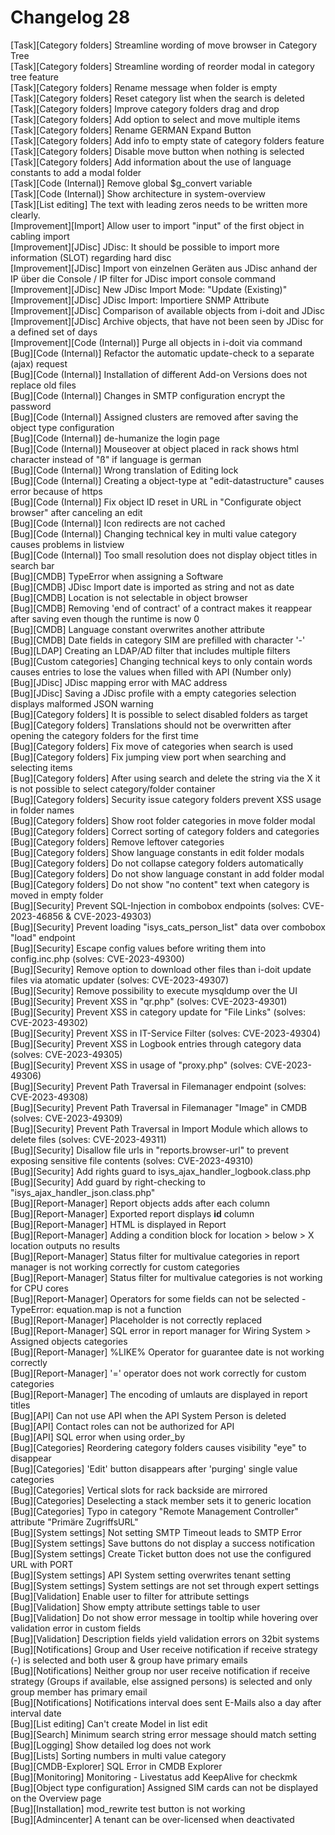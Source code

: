 # Changelog 28

[Task][Category folders]         Streamline wording of move browser in Category Tree<br>
[Task][Category folders]         Streamline wording of reorder modal in category tree feature<br>
[Task][Category folders]         Rename message when folder is empty<br>
[Task][Category folders]         Reset category list when the search is deleted<br>
[Task][Category folders]         Improve category folders drag and drop<br>
[Task][Category folders]         Add option to select and move multiple items<br>
[Task][Category folders]         Rename GERMAN Expand Button<br>
[Task][Category folders]         Add info to empty state of category folders feature<br>
[Task][Category folders]         Disable move button when nothing is selected<br>
[Task][Category folders]         Add information about the use of language constants to add a modal folder<br>
[Task][Code (Internal)]          Remove global $g_convert variable<br>
[Task][Code (Internal)]          Show architecture in system-overview<br>
[Task][List editing]             The text with leading zeros needs to be written more clearly.<br>
[Improvement][Import]            Allow user to import "input" of the first object in cabling import<br>
[Improvement][JDisc]             JDisc: It should be possible to import more information (SLOT) regarding hard disc<br>
[Improvement][JDisc]             Import von einzelnen Geräten aus JDisc anhand der IP über die Console / IP filter for JDisc import console command<br>
[Improvement][JDisc]             New JDisc Import Mode: "Update (Existing)"<br>
[Improvement][JDisc]             JDisc Import: Importiere SNMP Attribute<br>
[Improvement][JDisc]             Comparison of available objects from i-doit and JDisc<br>
[Improvement][JDisc]             Archive objects, that have not been seen by JDisc for a defined set of days<br>
[Improvement][Code (Internal)]   Purge all objects in i-doit via command<br>
[Bug][Code (Internal)]           Refactor the automatic update-check to a separate (ajax) request<br>
[Bug][Code (Internal)]           Installation of different Add-on Versions does not replace old files<br>
[Bug][Code (Internal)]           Changes in SMTP configuration encrypt the password<br>
[Bug][Code (Internal)]           Assigned clusters are removed after saving the object type configuration<br>
[Bug][Code (Internal)]           de-humanize the login page<br>
[Bug][Code (Internal)]           Mouseover at object placed in rack shows html character instead of "ß" if language is german<br>
[Bug][Code (Internal)]           Wrong translation of Editing lock<br>
[Bug][Code (Internal)]           Creating a object-type at "edit-datastructure" causes error because of https<br>
[Bug][Code (Internal)]           Fix object ID reset in URL in "Configurate object browser" after canceling an edit<br>
[Bug][Code (Internal)]           Icon redirects are not cached<br>
[Bug][Code (Internal)]           Changing technical key in multi value category causes problems in listview<br>
[Bug][Code (Internal)]           Too small resolution does not display object titles in search bar<br>
[Bug][CMDB]                      TypeError when assigning a Software<br>
[Bug][CMDB]                      JDisc Import date is imported as string and not as date<br>
[Bug][CMDB]                      Location is not selectable in object browser<br>
[Bug][CMDB]                      Removing 'end of contract' of a contract makes it reappear after saving even though the runtime is now 0<br>
[Bug][CMDB]                      Language constant overwrites another attribute<br>
[Bug][CMDB]                      Date fields in category SIM are prefilled with character '-'<br>
[Bug][LDAP]                      Creating an LDAP/AD filter that includes multiple filters<br>
[Bug][Custom categories]         Changing technical keys to only contain words causes entries to lose the values when filled with API (Number only)<br>
[Bug][JDisc]                     JDisc mapping error with MAC address<br>
[Bug][JDisc]                     Saving a JDisc profile with a empty categories selection displays malformed JSON warning<br>
[Bug][Category folders]          It is possible to select disabled folders as target<br>
[Bug][Category folders]          Translations should not be overwritten after opening the category folders for the first time<br>
[Bug][Category folders]          Fix move of categories when search is used<br>
[Bug][Category folders]          Fix jumping view port when searching and selecting items<br>
[Bug][Category folders]          After using search and delete the string via the X it is not possible to select category/folder container<br>
[Bug][Category folders]          Security issue category folders prevent XSS usage in folder names<br>
[Bug][Category folders]          Show root folder categories in move folder modal<br>
[Bug][Category folders]          Correct sorting of category folders and categories<br>
[Bug][Category folders]          Remove leftover categories<br>
[Bug][Category folders]          Show language constants in edit folder modals<br>
[Bug][Category folders]          Do not collapse category folders automatically<br>
[Bug][Category folders]          Do not show language constant in add folder modal<br>
[Bug][Category folders]          Do not show "no content" text when category is moved in empty folder<br>
[Bug][Security]                  Prevent SQL-Injection in combobox endpoints (solves: CVE-2023-46856 & CVE-2023-49303)<br>
[Bug][Security]                  Prevent loading "isys_cats_person_list" data over combobox "load" endpoint<br>
[Bug][Security]                  Escape config values before writing them into config.inc.php (solves: CVE-2023-49300)<br>
[Bug][Security]                  Remove option to download other files than i-doit update files via atomatic updater (solves: CVE-2023-49307)<br>
[Bug][Security]                  Remove possibility to execute mysqldump over the UI<br>
[Bug][Security]                  Prevent XSS in "qr.php" (solves: CVE-2023-49301)<br>
[Bug][Security]                  Prevent XSS in category update for "File Links" (solves: CVE-2023-49302)<br>
[Bug][Security]                  Prevent XSS in IT-Service Filter (solves: CVE-2023-49304)<br>
[Bug][Security]                  Prevent XSS in Logbook entries through category data (solves: CVE-2023-49305)<br>
[Bug][Security]                  Prevent XSS in usage of "proxy.php" (solves: CVE-2023-49306)<br>
[Bug][Security]                  Prevent Path Traversal in Filemanager endpoint (solves: CVE-2023-49308)<br>
[Bug][Security]                  Prevent Path Traversal in Filemanager "Image" in CMDB (solves: CVE-2023-49309)<br>
[Bug][Security]                  Prevent Path Traversal in Import Module which allows to delete files (solves: CVE-2023-49311)<br>
[Bug][Security]                  Disallow file urls in "reports.browser-url" to prevent exposing sensitive file contents (solves: CVE-2023-49310)<br>
[Bug][Security]                  Add rights guard to isys_ajax_handler_logbook.class.php<br>
[Bug][Security]                  Add guard by right-checking to "isys_ajax_handler_json.class.php"<br>
[Bug][Report-Manager]            Report objects adds    after each column<br>
[Bug][Report-Manager]            Exported report displays __id__ column<br>
[Bug][Report-Manager]            HTML is displayed in Report<br>
[Bug][Report-Manager]            Adding a condition block for location > below > X location outputs no results<br>
[Bug][Report-Manager]            Status filter for multivalue categories in report manager is not working correctly for custom categories<br>
[Bug][Report-Manager]            Status filter for multivalue categories is not working for CPU cores<br>
[Bug][Report-Manager]            Operators for some fields can not be selected - TypeError: equation.map is not a function<br>
[Bug][Report-Manager]            Placeholder is not correctly replaced<br>
[Bug][Report-Manager]            SQL error in report manager for Wiring System > Assigned objects categories<br>
[Bug][Report-Manager]            %LIKE% Operator for guarantee date is not working correctly<br>
[Bug][Report-Manager]            '=' operator does not work correctly for custom categories<br>
[Bug][Report-Manager]            The encoding of umlauts are displayed in report titles<br>
[Bug][API]                       Can not use API when the API System Person is deleted<br>
[Bug][API]                       Contact roles can not be authorized for API<br>
[Bug][API]                       SQL error when using order_by<br>
[Bug][Categories]                Reordering category folders causes visibility "eye" to disappear<br>
[Bug][Categories]                'Edit' button disappears after 'purging' single value categories<br>
[Bug][Categories]                Vertical slots for rack backside are mirrored<br>
[Bug][Categories]                Deselecting a stack member sets it to generic location<br>
[Bug][Categories]                Typo in category "Remote Management Controller" attribute "Primäre ZugriffsURL"<br>
[Bug][System settings]           Not setting SMTP Timeout leads to SMTP Error<br>
[Bug][System settings]           Save buttons do not display a success notification<br>
[Bug][System settings]           Create Ticket button does not use the configured URL with PORT<br>
[Bug][System settings]           API System setting overwrites tenant setting<br>
[Bug][System settings]           System settings are not set through expert settings<br>
[Bug][Validation]                Enable user to filter for attribute settings<br>
[Bug][Validation]                Show empty attribute settings table to user<br>
[Bug][Validation]                Do not show error message in tooltip while hovering over validation error in custom fields<br>
[Bug][Validation]                Description fields yield validation errors on 32bit systems<br>
[Bug][Notifications]             Group and User receive notification if receive strategy (-) is selected and both user & group have primary emails<br>
[Bug][Notifications]             Neither group nor user receive notification if receive strategy (Groups if available, else assigned persons) is selected and only group member has primary email<br>
[Bug][Notifications]             Notifications interval does sent E-Mails also a day after interval date<br>
[Bug][List editing]              Can't create Model in list edit<br>
[Bug][Search]                    Minimum search string error message should match setting<br>
[Bug][Logging]                   Show detailed log does not work<br>
[Bug][Lists]                     Sorting numbers in multi value category<br>
[Bug][CMDB-Explorer]             SQL Error in CMDB Explorer<br>
[Bug][Monitoring]                Monitoring - Livestatus add KeepAlive for checkmk<br>
[Bug][Object type configuration] Assigned SIM cards can not be displayed on the Overview page<br>
[Bug][Installation]              mod_rewrite test button is not working<br>
[Bug][Admincenter]               A tenant can be over-licensed when deactivated<br>
